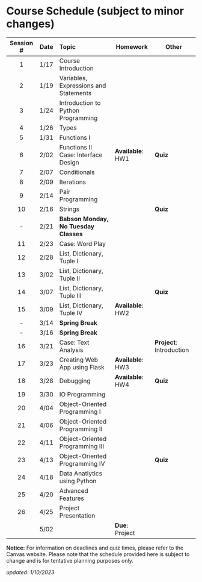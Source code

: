 # Course Schedule (subject to minor changes)

| Session # | Date  | Topic                                   | Homework           | Other                     |
| :-------: | :---: | :-------------------------------------- | ------------------ | ------------------------- |
|     1     | 1/17  | Course Introduction                     |                    |                           |
|     2     | 1/19  | Variables, Expressions and Statements   |                    |                           |
|     3     | 1/24  | Introduction to Python Programming      |                    |                           |
|     4     | 1/26  | Types                                   |                    |                           |
|     5     | 1/31  | Functions I                             |                    |                           |
|     6     | 2/02  | Functions II <br>Case: Interface Design | **Available**: HW1 | **Quiz**                  |
|     7     | 2/07  | Conditionals                            |                    |                           |
|     8     | 2/09  | Iterations                              |                    |                           |
|     9     | 2/14  | Pair Programming                        |                    |                           |
|    10     | 2/16  | Strings                                 |                    | **Quiz**                  |
|     -     | 2/21  | **Babson Monday, No Tuesday Classes**   |                    |                           |
|    11     | 2/23  | Case: Word Play                         |                    |                           |
|    12     | 2/28  | List, Dictionary, Tuple I               |                    |                           |
|    13     | 3/02  | List, Dictionary, Tuple II              |                    |                           |
|    14     | 3/07  | List, Dictionary, Tuple III             |                    | **Quiz**                  |
|    15     | 3/09  | List, Dictionary, Tuple IV              | **Available**: HW2 |                           |
|     -     | 3/14  | **Spring Break**                        |                    |                           |
|     -     | 3/16  | **Spring Break**                        |                    |                           |
|    16     | 3/21  | Case: Text Analysis                     |                    | **Project**: Introduction |
|    17     | 3/23  | Creating Web App using Flask            | **Available**: HW3 |                           |
|    18     | 3/28  | Debugging                               | **Available**: HW4 | **Quiz**                  |
|    19     | 3/30  | IO Programming                          |                    |                           |
|    20     | 4/04  | Object-Oriented Programming I           |                    |                           |
|    21     | 4/06  | Object-Oriented Programming II          |                    |                           |
|    22     | 4/11  | Object-Oriented Programming III         |                    |                           |
|    23     | 4/13  | Object-Oriented Programming IV          |                    | **Quiz**                  |
|    24     | 4/18  | Data Anatlytics using Python            |                    |                           |
|    25     | 4/20  | Advanced Features                       |                    |                           |
|    26     | 4/25  | Project Presentation                    |                    |                           |
|           | 5/02  |                                         | **Due**: Project   |                           |


**Notice:** For information on deadlines and quiz times, please refer to the Canvas website. Please note that the schedule provided here is subject to change and is for tentative planning purposes only.

*updated: 1/10/2023*